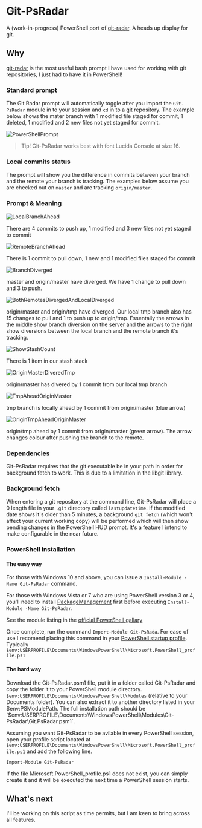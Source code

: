 # Git-PsRadar

A (work-in-progress) PowerShell port of [git-radar](https://github.com/michaeldfallen/git-radar). A heads up display for git.

## Why

[git-radar](https://github.com/michaeldfallen/git-radar) is the most useful bash prompt I have used for working with git repositories, I just had to have it in PowerShell!

### Standard prompt

The Git Radar prompt will automatically toggle after you import the `Git-PsRadar` module in to your session and `cd` in to a git repository. The example below shows the mater branch with 1 modified file staged for commit, 1 deleted, 1 modified and 2 new files not yet staged for commit.

![PowerShellPrompt]

> Tip! Git-PsRadar works best with font Lucida Console at size 16.

### Local commits status

The prompt will show you the difference in commits between your branch and the
remote your branch is tracking. The examples below assume you are checked out on
`master` and are tracking `origin/master`.

### Prompt & Meaning

![LocalBranchAhead]

There are 4 commits to push up, 1 modified and 3 new files not yet staged to commit

![RemoteBranchAhead] 

There is 1 commit to pull down, 1 new and 1 modified files staged for commit

![BranchDiverged]

master and origin/master have diverged. We have 1 change to pull down and 3 to push.

![BothRemotesDivergedAndLocalDiverged]

origin/master and origin/tmp have diverged. Our local tmp branch also has 15 changes to pull and 1 to push up to origin/tmp. Essentally the arrows in the middle show branch diversion on the server and the arrows to the right show diversions between the local branch and the remote branch it's tracking.

![ShowStashCount]

There is 1 item in our stash stack

![OriginMasterDiveredTmp]

origin/master has divered by 1 commit from our local tmp branch

![TmpAheadOriginMaster]

tmp branch is locally ahead by 1 commit from origin/master (blue arrow)

![OriginTmpAheadOriginMaster]

origin/tmp ahead by 1 commit from origin/master (green arrow). The arrow changes colour after pushing the branch to the remote.

### Dependencies

Git-PsRadar requires that the git executable be in your path in order for background fetch to work. This is due to a limitation in the libgit library.

### Background fetch

When entering a git repository at the command line, Git-PsRadar will place a 0 length file in your `.git` directory called `lastupdatetime`. If the modified date shows it's older than 5 minutes, a background `git fetch` (which won't affect your current working copy) will be performed which will then show pending changes in the PowerShell HUD prompt. It's a feature I intend to make configurable in the near future.

### PowerShell installation

#### The easy way

For those with Windows 10 and above, you can issue a `Install-Module -Name Git-PsRadar` command.

For those with Windows Vista or 7 who are using PowerShell version 3 or 4, you'll need to install [PackageManagement](http://go.microsoft.com/fwlink/?LinkID=746217&clcid=0x409) first before executing `Install-Module -Name Git-PsRadar`.

See the module listing in the [official PowerShell gallary](https://www.powershellgallery.com/packages/Git-PsRadar/)

Once complete, run the command `Import-Module Git-PsRada`. For ease of use I recomend placing this command in your [PowerShell startup profile](https://technet.microsoft.com/en-us/library/bb613488(v=vs.85).aspx). Typically `$env:USERPROFILE\Documents\WindowsPowerShell\Microsoft.PowerShell_profile.ps1`

#### The hard way  

Download the Git-PsRadar.psm1 file, put it in a folder called Git-PsRadar and copy the folder it to your PowerShell module directory. `$env:USERPROFILE\Documents\WindowsPowerShell\Modules` (relative to your Documents folder). You can also extract it to another directory listed in your $env:PSModulePath. The full installation path should be `$env:USERPROFILE\Documents\WindowsPowerShell\Modules\Git-PsRadar\Git.PsRadar.psm1`.

Assuming you want Git-PsRadar to be avilable in every PowerShell session, open your profile script located at `$env:USERPROFILE\Documents\WindowsPowerShell\Microsoft.PowerShell_profile.ps1` and add the following line.

`Import-Module Git-PsRadar`

If the file Microsoft.PowerShell_profile.ps1 does not exist, you can simply create it and it will be executed the next time a PowerShell session starts.

## What's next

I'll be working on this script as time permits, but I am keen to bring across all features.


[PowerShellPrompt]: https://raw.githubusercontent.com/vincpa/git-psradar/master/images/basic-usage.png
[LocalBranchAhead]: https://raw.githubusercontent.com/vincpa/git-psradar/master/images/local-branch-ahead.PNG
[RemoteBranchAhead]: https://raw.githubusercontent.com/vincpa/git-psradar/master/images/remote-branch-ahead.PNG
[BranchDiverged]: https://raw.githubusercontent.com/vincpa/git-psradar/master/images/remote-local-diverged.PNG
[BothRemotesDivergedAndLocalDiverged]: https://raw.githubusercontent.com/vincpa/git-psradar/master/images/gitps-remote-branch-remote-origin-diverged-changes-to-pull-down.PNG
[ShowStashCount]: https://raw.githubusercontent.com/vincpa/git-psradar/master/images/show-stash-count.png
[OriginMasterDiveredTmp]: https://raw.githubusercontent.com/vincpa/git-psradar/master/images/origin-master-diverged-tmp.png
[TmpAheadOriginMaster]: https://raw.githubusercontent.com/vincpa/git-psradar/master/images/tmp-ahead-origin-master.png
[OriginTmpAheadOriginMaster]: https://raw.githubusercontent.com/vincpa/git-psradar/master/images/origin-tmp-diverged-origin-master.png
